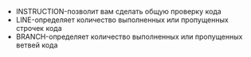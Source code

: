 - INSTRUCTION-позволит вам сделать общую проверку кода
- LINE-определяет количество выполненных или пропущенных строчек кода
- BRANCH-определяет количество выполненных или пропущенных ветвей кода
